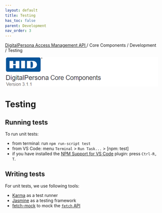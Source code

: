 ```yaml
---
layout: default
title: Testing
has_toc: false
parent: Development
nav_order: 3
---
```


[DigitalPersona Access Management API ](https://lenhodgeman.github.io/digitalpersona-access-management-api/)/ Core Components / Development / Testing  

![](/docs/assets/HID-DPAM-Core.png)  
# Testing

## Running tests

To run unit tests:
* from terminal: run `npm run-script test`
* from VS Code: menu `Terminal` > `Run Task...` > [npm: test]
* if you have installed the [NPM Support for VS Code](https://marketplace.visualstudio.com/items?itemName=eg2.vscode-npm-script)
  plugin: press `Ctrl-R, T`.

## Writing tests

For unit tests, we use following tools:
* [Karma](https://karma-runner.github.io/) as a test runner
* [Jasmine](https://jasmine.github.io/) as a testing framework
* [fetch-mock](http://www.wheresrhys.co.uk/fetch-mock/) to mock the [`fetch` API](https://developer.mozilla.org/en/docs/Web/API/Fetch_API)
